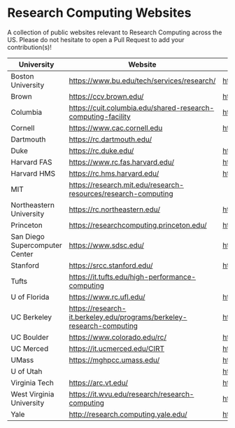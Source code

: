 # Research Computing Websites
A collection of public websites relevant to Research Computing across the US. Please do not hesitate to open a Pull Request to add your contribution(s)!


| University | Website | GitHub |
| --- | --- | --- |
| Boston University | https://www.bu.edu/tech/services/research/ | https://github.com/bu-rcs |
| Brown | https://ccv.brown.edu/ | https://github.com/brown-ccv/ |
| Columbia | https://cuit.columbia.edu/shared-research-computing-facility | https://github.com/columbia-it |
| Cornell | https://www.cac.cornell.edu |https://github.com/CornellCAC |
| Dartmouth | https://rc.dartmouth.edu/ | |
| Duke | https://rc.duke.edu/ | https://github.com/Duke-GCB |
| Harvard FAS| https://www.rc.fas.harvard.edu/ | https://github.com/fasrc |
| Harvard HMS | https://rc.hms.harvard.edu/ | https://github.com/hmsrc |
| MIT | https://research.mit.edu/research-resources/research-computing |  |
| Northeastern University | https://rc.northeastern.edu/ | https://github.com/northeastern-rc |
| Princeton | https://researchcomputing.princeton.edu/ | https://github.com/PrincetonUniversity |
| San Diego Supercomputer Center | https://www.sdsc.edu/ | https://github.com/sdsc |
| Stanford | https://srcc.stanford.edu/ | https://github.com/stanford-rc |
| Tufts | https://it.tufts.edu/high-performance-computing | |
| U of Florida | https://www.rc.ufl.edu/ | https://github.com/UFResearchComputing |
| UC Berkeley | https://research-it.berkeley.edu/programs/berkeley-research-computing | https://github.com/ucb-rit |
| UC Boulder | https://www.colorado.edu/rc/ | https://github.com/ResearchComputing |
| UC Merced | https://it.ucmerced.edu/CIRT | https://github.com/ucmerced |
| UMass | https://mghpcc.umass.edu/ | https://github.com/UMass-RC |
| U of Utah | |https://github.com/CHPC-UofU|
| Virginia Tech | https://arc.vt.edu/ | https://github.com/AdvancedResearchComputing |
| West Virginia University | https://it.wvu.edu/research/research-computing | https://github.com/WVUHPC |
| Yale | http://research.computing.yale.edu/ | https://github.com/ycrc |


